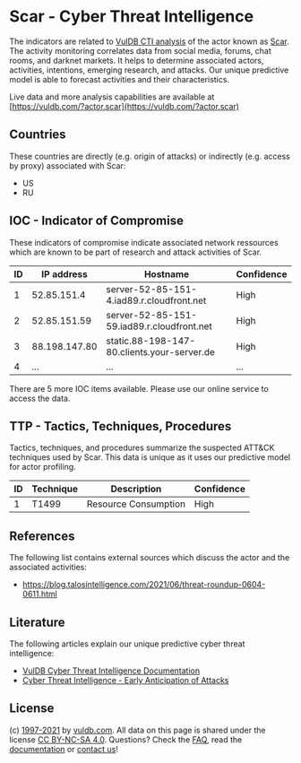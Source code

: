 # Scar - Cyber Threat Intelligence

The indicators are related to [VulDB CTI analysis](https://vuldb.com/?doc.cti) of the actor known as [Scar](https://vuldb.com/?actor.scar). The activity monitoring correlates data from social media, forums, chat rooms, and darknet markets. It helps to determine associated actors, activities, intentions, emerging research, and attacks. Our unique predictive model is able to forecast activities and their characteristics.

Live data and more analysis capabilities are available at [https://vuldb.com/?actor.scar](https://vuldb.com/?actor.scar)

## Countries

These countries are directly (e.g. origin of attacks) or indirectly (e.g. access by proxy) associated with Scar:

* US
* RU

## IOC - Indicator of Compromise

These indicators of compromise indicate associated network ressources which are known to be part of research and attack activities of Scar.

ID | IP address | Hostname | Confidence
-- | ---------- | -------- | ----------
1 | 52.85.151.4 | server-52-85-151-4.iad89.r.cloudfront.net | High
2 | 52.85.151.59 | server-52-85-151-59.iad89.r.cloudfront.net | High
3 | 88.198.147.80 | static.88-198-147-80.clients.your-server.de | High
4 | ... | ... | ...

There are 5 more IOC items available. Please use our online service to access the data.

## TTP - Tactics, Techniques, Procedures

Tactics, techniques, and procedures summarize the suspected ATT&CK techniques used by Scar. This data is unique as it uses our predictive model for actor profiling.

ID | Technique | Description | Confidence
-- | --------- | ----------- | ----------
1 | T1499 | Resource Consumption | High

## References

The following list contains external sources which discuss the actor and the associated activities:

* https://blog.talosintelligence.com/2021/06/threat-roundup-0604-0611.html

## Literature

The following articles explain our unique predictive cyber threat intelligence:

* [VulDB Cyber Threat Intelligence Documentation](https://vuldb.com/?doc.cti)
* [Cyber Threat Intelligence - Early Anticipation of Attacks](https://www.scip.ch/en/?labs.20201022)

## License

(c) [1997-2021](https://vuldb.com/?doc.changelog) by [vuldb.com](https://vuldb.com/?doc.about). All data on this page is shared under the license [CC BY-NC-SA 4.0](https://creativecommons.org/licenses/by-nc-sa/4.0/). Questions? Check the [FAQ](https://vuldb.com/?doc.faq), read the [documentation](https://vuldb.com/?doc) or [contact us](https://vuldb.com/?contact)!
